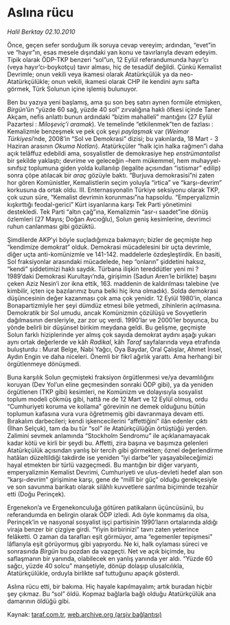 # Aslına rücu

*Halil Berktay 02.10.2010*

<div class="yazi"><p>Önce, geçen sefer sorduğum ilk soruya cevap vereyim; ardından, “evet”in ve “hayır”ın, esas mesele dışındaki yan konu ve tavırlarıyla devam edeyim. Tipik olarak ÖDP-TKP benzeri “sol”un, 12 Eylül referandumunda hayır’cı (veya hayır’cı-boykotçu) tavır alması, hiç de tesadüf değildi. Çünkü Kemalist Devrimle; onun vekili veya ikamesi olarak Atatürkçülük ya da neo-Atatürkçülükle; onun vekili, ikamesi olarak CHP ile kendini aynı safta görmek, Türk Solunun içine işlemiş bulunuyor.</p>
<p>Ben bu yazıya yeni başlamış, ama şu son beş satırı aynen formüle etmişken, <i>Birgün</i>’ün “yüzde 60 sağ, yüzde 40 sol” zırvalığına haklı öfkesi içinde Taner Akçam, nefis anlattı bunun ardındaki “bizim mahalleli” mantığını (27 Eylül Pazartesi : <i>Miloşeviç’i aramak</i>). Ve temelinde “etkilenmek”ten de fazlası : Kemalizmle benzeşmek ve pek çok şeyi <i>paylaşmak</i> var (<i>Weimar Türkiyesi</i>’nde, 2008’in “Sol ve Demokrasi” dizisi; bu yakınlarda, 18 Mart - 3 Haziran arasının <i>Okuma Notları</i>). Atatürkçüler “halk için halka rağmen”i daha açık telâffuz edebildi ama, sosyalistler de demokrasiye hep <i>enstrümantalist</i> bir şekilde yaklaştı; devrime ve geleceğin –hem mükemmel, hem muhayyel- sınıfsız toplumuna giden yolda kullanılıp (legalite açısından “istismar” edilip) sonra çöpe atılacak bir <i>araç</i> gözüyle baktı. “Burjuva demokrasisi”ni zaten hor gören Komünistler, Kemalistlerin seçim yoluyla “irtica” ve “karşı-devrim” korkusuna da ortak oldu. III. Enternasyonalin Türkiye seksiyonu olarak TKP, çok uzun süre, “Kemalist devrimin korunması”na hapsoldu. “Emperyalizmin kışkırttığı feodal-gerici” Kürt isyanlarına karşı Tek Parti yönetimini destekledi. Tek Parti “altın çağ”ına, Kemalizmin “asr-ı saadet”ine dönüş özlemleri (27 Mayıs; Doğan Avcıoğlu), Solun geniş kesimlerine, devrimci ruhun canlanması gibi gözüktü. </p>
<p>Şimdilerde AKP’yi böyle suçladığımıza bakmayın; bizler de geçmişte hep “kendimize demokrat” olduk. Demokrasi mücadelesini bir uçta devrimle, diğer uçta anti-komünizmle ve 141-142. maddelerle özdeşleştirdik. En basiti, Sol fraksiyonlar arasındaki mücadelede, hep “onların” şiddetini haksız, “kendi” şiddetimizi haklı saydık. Türbana ilişkin tereddütler yeni mi ? 1989’daki Demokrasi Kurultayı’nda, girişimin (Sadun Aren’le birlikte) başını çeken Aziz Nesin’i zor ikna ettik, 163. maddenin de kaldırılması talebine (ve kimbilir, içten içe bazılarımız buna belki hiç ikna olmadık). Solda demokrasi düşüncesinin değer kazanması çok ama çok yenidir. 12 Eylül 1980’in, olanca Bonapartizmiyle her şeyi dümdüz etmesi bile yetmedi, zihinlerin açılmasına. Demokratik bir Sol umudu, ancak Komünizmin çözülüşü ve Sovyetlerin dağılmasının dersleriyle, zar zor uç verdi. 1990’lar ve 2000’ler boyunca, bu yönde belirli bir düşünsel birikim meydana geldi. Bu gelişme, geçmişte Solun farklı hiziplerinde yer almış çok sayıda demokrat aydını aşağı yukarı aynı ortak değerlerde ve kâh <i>Radikal</i>, kâh <i>Taraf</i> sayfalarında veya etrafında buluşturdu : Murat Belge, Nabi Yağcı, Oya Baydar, Oral Çalışlar, Ahmet İnsel, Aydın Engin ve daha niceleri. Önemli bir fikrî ağırlık yarattı. Ama herhangi bir örgütlenmeye dönüşmedi. </p>
<p>Buna karşılık Solun geçmişteki fraksiyon örgütlenmesi ve/ya devamlılığını koruyan (Dev Yol’un eline geçmesinden sonraki ÖDP gibi), ya da yeniden örgütlenen (TKP gibi) kesimleri, ne Komünizm ve dolayısıyla sosyalist toplum modeli çökmüş gibi, hattâ ne de 12 Mart ve 12 Eylül olmuş, ordu “Cumhuriyeti koruma ve kollama” görevinin ne demek olduğunu bütün toplumun kafasına vura vura öğretmemiş gibi davranmaya devam etti. Bırakalım darbecileri; kendi işkencecilerini “affettiğini” ilân edenler çıktı (İlhan Selçuk), tam da bu tür “sol” ile Atatürkçülüğün örtüştüğü yerden. Zalimini sevmek anlamında “Stockholm Sendromu” ile açıklanamayacak kadar kötü ve kirli bir şeydi bu. Affetti, zira başına ve başımıza gelenleri Atatürkçülük açısından yanlış bir tercih gibi görmekten; öznel değerlendirme hatâları düzeltildiği takdirde ise yeniden “iyi darbe”ler yaşayabileceğimizi hayal etmekten bir türlü vazgeçmedi. Bu mantığın bir diğer varyantı, emperyalizmin Kemalist Devrimi, Cumhuriyeti ve ulus-devleti hedef alan son “karşı-devrim” girişimine karşı, gene de “millî bir güç” olduğu gerekçesiyle ve son savunma barikatı olarak silâhlı kuvvetlere sarılma biçiminde tezahür etti (Doğu Perinçek). </p>
<p>Ergenekon’a ve Ergenekonculuğa götüren patikaların üçüncüsünü, bu referandumda en belirgin olarak ÖDP izledi. Adı öyle konmamış da olsa, Perinçek’in ve nasyonal sosyalist işçi partisinin 1990’ların ortalarında aldığı viraja benzer bir çizgiye girdi. “Yiyin birbirinizi” tavrı zaten yeterince felâketti. O zaman da tarafları eşit görmüyor, ama “egemenler tepişmesi” lâflarıyla eşit görüyormuş gibi yapıyordu. Ne ki, halk oylaması süreci ve sonrasında <i>Birgün</i> bu pozdan da vazgeçti. Net ve açık biçimde, bu saflaşmanın bir yanında, olabilecek en yanlış yanında yer aldı. “Yüzde 60 sağcı, yüzde 40 solcu” manşetiyle, dönüp dolaşıp ulusalcılıkla, Atatürkçülükle, orduyla birlikte saf tuttuğunu apaçık gösterdi.</p>
<p>Aslına rücu etti, bir bakıma. Hiç hayale kapılmayalım; artık buradan hiçbir şey çıkmaz. Bu “sol” öldü. Kopmaz bağlarla bağlı olduğu Atatürkçülük ana damarının öldüğü gibi. </p></div>

Kaynak: [taraf.com.tr](http://www.taraf.com.tr:80/halil-berktay/makale-aslina-rucu.htm), [web.archive.org (arşiv bağlantısı)](http://web.archive.org/web/20101005033242/http://www.taraf.com.tr:80/halil-berktay/makale-aslina-rucu.htm)
